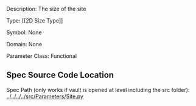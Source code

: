 Description: The size of the site

Type: [[2D Size Type]]

Symbol: None

Domain: None

Parameter Class: Functional

## Spec Source Code Location

Spec Path (only works if vault is opened at level including the src folder): [../../../../src/Parameters/Site.py](../../../../src/Parameters/Site.py)

